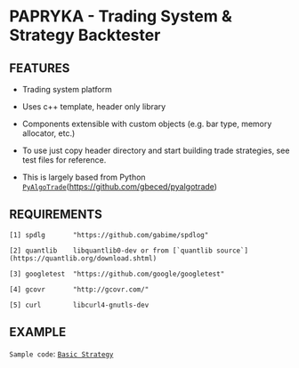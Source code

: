 
# PAPRYKA - Trading System & Strategy Backtester

## FEATURES ##

* Trading system platform

* Uses c++ template,  header only library

* Components extensible with custom objects (e.g. bar type, memory allocator, etc.)

* To use just copy header directory and start building trade strategies, see test files for reference.

* This is largely based from Python [`PyAlgoTrade`](https://github)(https://github.com/gbeced/pyalgotrade)

## REQUIREMENTS
```ascii
[1] spdlg       "https://github.com/gabime/spdlog"

[2] quantlib    libquantlib0-dev or from [`quantlib source`] (https://quantlib.org/download.shtml)

[3] googletest	"https://github.com/google/googletest"

[4] gcovr       "http://gcovr.com/"

[5] curl        libcurl4-gnutls-dev
```


## EXAMPLE

`Sample code`: [`Basic Strategy`](https://github.com/akalingking/papryka/blob/master/test/strategy/strategybasic.cpp)



